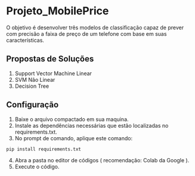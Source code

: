 # Projeto_MobilePrice

O objetivo é desenvolver três modelos de classificação capaz de prever
com precisão a faixa de preço de um telefone com base em suas características.

## Propostas de Soluções

1. Support Vector Machine Linear
2. SVM Não Linear
3. Decision Tree

## Configuração

1. Baixe o arquivo compactado em sua maquina.
2. Instale as dependências necessárias que estão localizadas no requirements.txt.
3. No prompt de comando, aplique este comando:

```
pip install requirements.txt
```
4. Abra a pasta no editor de códigos ( recomendação: Colab da Google ).
5. Execute o código.
